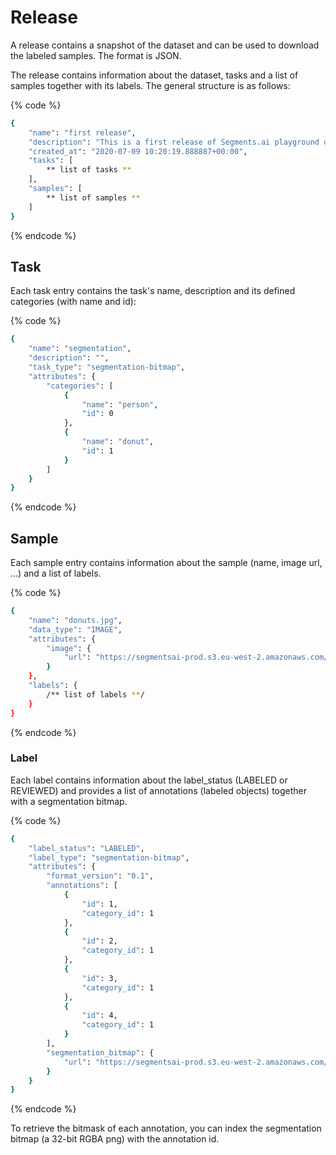 # Release

A release contains a snapshot of the dataset and can be used to download the labeled samples. The format is JSON.

The release contains information about the dataset, tasks and a list of samples together with its labels. The general structure is as follows:

{% code %}
```bash
{
    "name": "first release",
    "description": "This is a first release of Segments.ai playground dataset",
    "created_at": "2020-07-09 10:20:19.888887+00:00",
    "tasks": [
        ** list of tasks **
    ],
    "samples": [
        ** list of samples **
    ]
}
```
{% endcode %}

## Task

Each task entry contains the task's name, description and its defined categories (with name and id):

{% code %}
```bash
{
    "name": "segmentation",
    "description": "",
    "task_type": "segmentation-bitmap",
    "attributes": {
        "categories": [
            {
                "name": "person",
                "id": 0
            },
            {
                "name": "donut",
                "id": 1
            }
        ]
    }
}
```
{% endcode %}

## Sample

Each sample entry contains information about the sample (name, image url, ...) and a list of labels.

{% code %}
```bash
{
    "name": "donuts.jpg",
    "data_type": "IMAGE",
    "attributes": {
        "image": {
            "url": "https://segmentsai-prod.s3.eu-west-2.amazonaws.com/assets/segments/3b8b3da2-f09a-494b-999e-37250dfbf5b6.jpg"
        }
    },
    "labels": {
        /** list of labels **/    
    }
}
```
{% endcode %}

### Label

Each label contains information about the label_status (LABELED or REVIEWED) and provides a list of annotations (labeled objects) together with a segmentation bitmap.

{% code %}
```bash
{
    "label_status": "LABELED",
    "label_type": "segmentation-bitmap",
    "attributes": {
        "format_version": "0.1",
        "annotations": [
            {
                "id": 1,
                "category_id": 1
            },
            {
                "id": 2,
                "category_id": 1
            },
            {
                "id": 3,
                "category_id": 1
            },
            {
                "id": 4,
                "category_id": 1
            }
        ],
        "segmentation_bitmap": {
            "url": "https://segmentsai-prod.s3.eu-west-2.amazonaws.com/assets/segments/504e7633-ef51-49c3-8b0e-d4eb9100532d.png"
        }
    }
}
```
{% endcode %}

To retrieve the bitmask of each annotation, you can index the segmentation bitmap (a 32-bit RGBA png) with the annotation id.


